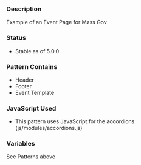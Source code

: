 ### Description
Example of an Event Page for Mass Gov

### Status
* Stable as of 5.0.0

### Pattern Contains
* Header
* Footer
* Event Template

### JavaScript Used
* This pattern uses JavaScript for the accordions (js/modules/accordions.js)

### Variables
See Patterns above
